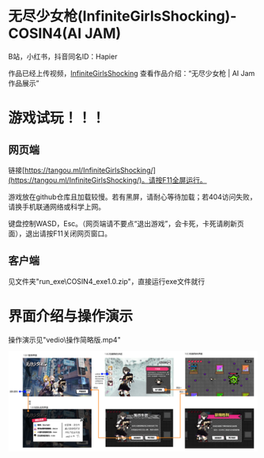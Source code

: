 # 无尽少女枪(InfiniteGirlsShocking)-COSIN4(AI JAM)

B站，小红书，抖音同名ID：Hapier

作品已经上传视频，[InfiniteGirlsShocking](https://www.bilibili.com/video/BV1kG4y1g7aY/?share_source=copy_web&vd_source=e71966b84faf5874c21ed098ab048bff)
查看作品介绍：“无尽少女枪 | AI Jam 作品展示”

# 游戏试玩！！！

## 网页端

链接[https://tangou.ml/InfiniteGirlsShocking/](https://tangou.ml/InfiniteGirlsShocking/)。请按F11全屏运行。

游戏放在github仓库且加载较慢。若有黑屏，请耐心等待加载；若404访问失败，请换手机联通网络或科学上网。

键盘控制WASD，Esc。（网页端请不要点“退出游戏”，会卡死，卡死请刷新页面），退出请按F11关闭网页窗口。

## 客户端

见文件夹"run_exe\COSIN4_exe1.0.zip"，直接运行exe文件就行

# 界面介绍与操作演示

操作演示见"vedio\操作简略版.mp4"

![](Images/Introduce.png)
